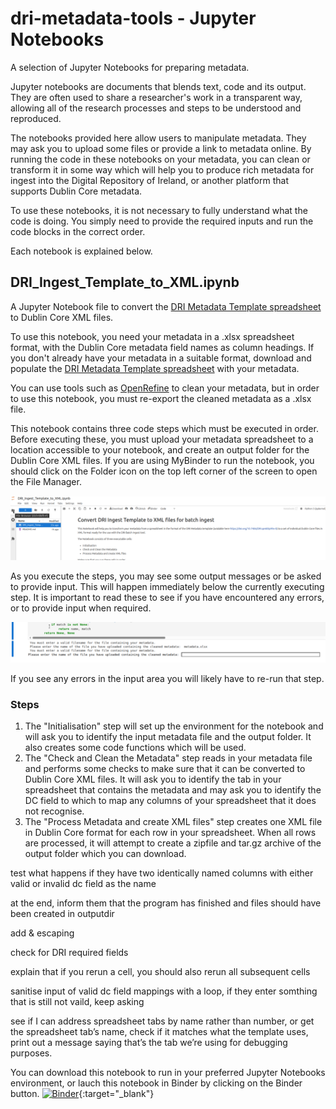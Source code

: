 # dri-metadata-tools - Jupyter Notebooks
A selection of Jupyter Notebooks for preparing metadata.

Jupyter notebooks are documents that blends text, code and its output. They are often used to share a researcher's work in a transparent way, allowing all of the research processes and steps to be understood and reproduced.

The notebooks provided here allow users to manipulate metadata. They may ask you to upload some files or provide a link to metadata online. By running the code in these notebooks on your metadata, you can clean or transform it in some way which will help you to produce rich metadata for ingest into the Digital Repository of Ireland, or another platform that supports Dublin Core metadata.

To use these notebooks, it is not necessary to fully understand what the code is doing. You simply need to provide the required inputs and run the code blocks in the correct order.

Each notebook is explained below.

## DRI_Ingest_Template_to_XML.ipynb
A Jupyter Notebook file to convert the [DRI Metadata Template spreadsheet](https://doi.org/10.7486/DRI.qn603p95v-8) to Dublin Core XML files.

To use this notebook, you need your metadata in a .xlsx spreadsheet format, with the Dublin Core metadata field names as column headings. If you don't already have your metadata in a suitable format, download and populate the [DRI Metadata Template spreadsheet](https://doi.org/10.7486/DRI.qn603p95v-8) with your metadata.

You can use tools such as [OpenRefine](https://openrefine.org/) to clean your metadata, but in order to use this notebook, you must re-export the cleaned metadata as a .xlsx file.

This notebook contains three code steps which must be executed in order. Before executing these, you must upload your metadata spreadsheet to a location accessible to your notebook, and create an output folder for the Dublin Core XML files. If you are using MyBinder to run the notebook, you should click on the Folder icon on the top left corner of the screen to open the File Manager.

![Screenshot showing the folder icon and File Manager in MyBinder.](./assets/FileBrowser.png)

As you execute the steps, you may see some output messages or be asked to provide input. This will happen immediately below the currently executing step. It is important to read these to see if you have encountered any errors, or to provide input when required.

![Screenshot showing code output and input prompts when running a code cell.](./assets/InputOutput.png)

If you see any errors in the input area you will likely have to re-run that step.

### Steps
1. The "Initialisation" step will set up the environment for the notebook and will ask you to identify the input metadata file and the output folder. It also creates some code functions which will be used.
2. The "Check and Clean the Metadata" step reads in your metadata file and performs some checks to make sure that it can be converted to Dublin Core XML files. It will ask you to identify the tab in your spreadsheet that contains the metadata and may ask you to identify the DC field to which to map any columns of your spreadsheet that it does not recognise.
3. The "Process Metadata and create XML files" step creates one XML file in Dublin Core format for each row in your spreadsheet. When all rows are processed, it will attempt to create a zipfile and tar.gz archive of the output folder which you can download.


test what happens if they have two identically named columns with either valid or invalid dc field as the name

at the end, inform them that the program has finished and files should have been created in outputdir

add & escaping

check for DRI required fields

explain that if you rerun a cell, you should also rerun all subsequent cells

sanitise input of valid dc field mappings with a loop, if they enter somthing that is still not vaild, keep asking

see if I can address spreadsheet tabs by name rather than number, or get the spreadsheet tab’s name, check if it matches what the template uses, print out a message saying that’s the tab we’re using for debugging purposes.

You can download this notebook to run in your preferred Jupyter Notebooks environment, or lauch this notebook in Binder by clicking on the Binder button. [![Binder](https://mybinder.org/badge_logo.svg)](https://mybinder.org/v2/gh/Digital-Repository-of-Ireland/dri-metadata-tools/HEAD?urlpath=%2Fdoc%2Ftree%2Fjupyter%2FDRI_Ingest_Template_to_XML.ipynb){:target="_blank"}

